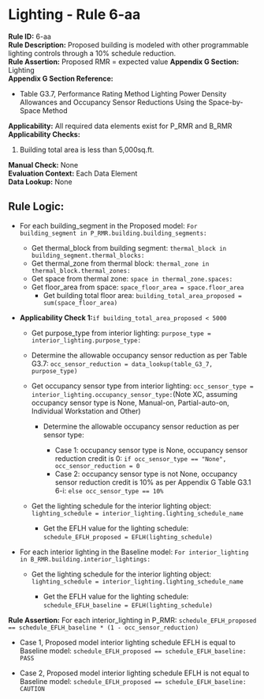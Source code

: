 
# Lighting - Rule 6-aa

**Rule ID:** 6-aa  
**Rule Description:** Proposed building is modeled with other programmable lighting controls through a 10% schedule reduction.  
**Rule Assertion:** Proposed RMR = expected value
**Appendix G Section:** Lighting  
**Appendix G Section Reference:**  

- Table G3.7, Performance Rating Method Lighting Power Density Allowances and Occupancy Sensor Reductions Using the Space-by-Space Method  

**Applicability:** All required data elements exist for P_RMR and B_RMR  
**Applicability Checks:**  

  1. Building total area is less than 5,000sq.ft.  

**Manual Check:** None  
**Evaluation Context:** Each Data Element  
**Data Lookup:** None  

## Rule Logic:  

- For each building_segment in the Proposed model: ```For building_segment in P_RMR.building.building_segments:```  
  - Get thermal_block from building segment: ```thermal_block in building_segment.thermal_blocks:```
  - Get thermal_zone from thermal block: ```thermal_zone in thermal_block.thermal_zones:```
  - Get space from thermal zone: ```space in thermal_zone.spaces:```
  - Get floor_area from space: ```space_floor_area = space.floor_area```
    - Get building total floor area: ```building_total_area_proposed = sum(space_floor_area)```

- **Applicability Check 1:**```if building_total_area_proposed < 5000```

  - Get purpose_type from interior lighting: ```purpose_type =  interior_lighting.purpose_type:```  

  - Determine the allowable occupancy sensor reduction as per Table G3.7: ```occ_sensor_reduction = data_lookup(table_G3_7, purpose_type)```

  - Get occupancy sensor type from interior lighting: ```occ_sensor_type =  interior_lighting.occupancy_sensor_type:```(Note XC, assuming occupancy sensor type is None, Manual-on, Partial-auto-on, Individual Workstation and Other)  

    - Determine the allowable occupancy sensor reduction as per sensor type:  

      - Case 1: occupancy sensor type is None, occupancy sensor reduction credit is 0: ```if occ_sensor_type == "None", occ_sensor_reduction = 0```
      - Case 2: occupancy sensor type is not None, occupancy sensor reduction credit is 10% as per Appendix G Table G3.1 6-i: ```else occ_sensor_type == 10%```

  - Get the lighting schedule for the interior lighting object: ```lighting_schedule = interior_lighting.lighting_schedule_name```  

    - Get the EFLH value for the lighting schedule: ```schedule_EFLH_proposed = EFLH(lighting_schedule)```

- For each interior lighting in the Baseline model: ```For interior_lighting in B_RMR.building.interior_lightings:```

  - Get the lighting schedule for the interior lighting object: ```lighting_schedule = interior_lighting.lighting_schedule_name```  

    - Get the EFLH value for the lighting schedule: ```schedule_EFLH_baseline = EFLH(lighting_schedule)```

**Rule Assertion:** For each interior_lighting in P_RMR: ```schedule_EFLH_proposed == schedule_EFLH_baseline * (1 - occ_sensor_reduction)```  

- Case 1, Proposed model interior lighting schedule EFLH is equal to Baseline model: ```schedule_EFLH_proposed == schedule_EFLH_baseline: PASS```  

- Case 2, Proposed model interior lighting schedule EFLH is not equal to Baseline model: ```schedule_EFLH_proposed == schedule_EFLH_baseline: CAUTION```
